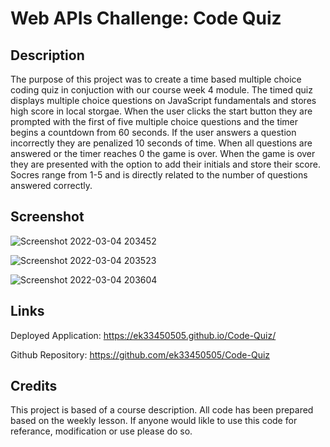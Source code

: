 # Web APIs Challenge: Code Quiz

## Description 
The purpose of this project was to create a time based multiple choice coding quiz in conjuction with our course week 4 module. The timed quiz displays multiple choice questions on JavaScript fundamentals and stores high score in local storgae. When the user clicks the start button they are prompted with the first of five multiple choice questions and the timer begins a countdown from 60 seconds. If the user answers a question incorrectly they are penalized 10 seconds of time. When all questions are answered or the timer reaches 0 the game is over. When the game is over they are presented with the option to add their initials and store their score. Socres range from 1-5 and is directly related to the number of questions answered correctly.

## Screenshot
![Screenshot 2022-03-04 203452](https://user-images.githubusercontent.com/97137083/156905891-20397a79-c1c0-4f2f-88ec-1331ad8dbf7c.png)

![Screenshot 2022-03-04 203523](https://user-images.githubusercontent.com/97137083/156905900-41bb8d5c-e311-4697-8e32-7c7c750a2ace.png)


![Screenshot 2022-03-04 203604](https://user-images.githubusercontent.com/97137083/156905910-ad080198-bb35-45c9-bc7c-49b7e1aedb4f.png)

## Links
Deployed Application: https://ek33450505.github.io/Code-Quiz/

Github Repository: https://github.com/ek33450505/Code-Quiz

## Credits
This project is based of a course description. All code has been prepared based on the weekly lesson. If anyone would likle to use this code for referance, modification or use please do so.

